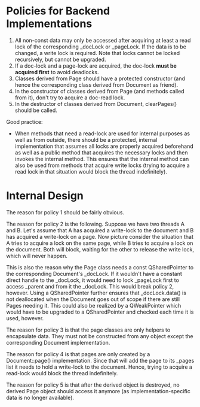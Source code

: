 Policies for Backend Implementations
================================

  1. All non-const data may only be accessed after acquiring at least a read
     lock of the corresponding _docLock or _pageLock. If the data is to be
     changed, a write lock is required. Note that locks cannot be locked
     recursively, but cannot be upgraded.
  2. If a doc-lock and a page-lock are acquired, the doc-lock **must be
     acquired first** to avoid deadlocks.
  3. Classes derived from Page should have a protected constructor (and hence
     the corresponding class derived from Document as friend).
  4. In the constructor of classes derived from Page (and methods called from
     it), don't try to acquire a doc-read lock.
  5. In the destructor of classes derived from Document, clearPages() should be
     called.

Good practice:

  - When methods that need a read-lock are used for internal purposes as well
    as from outside, there should be a protected, internal implementation that
    assumes all locks are properly acquired beforehand as well as a public
    method that acquires the necessary locks and then invokes the internal
    method. This ensures that the internal method can also be used from methods
    that acquire write locks (trying to acquire a read lock in that situation
    would block the thread indefinitely).


Internal Design
=============

The reason for policy 1 should be fairly obvious.

The reason for policy 2 is the following. Suppose we have two threads A and B.
Let's assume that A has acquired a write-lock to the document and B has acquired
a write-lock on a page. Now picture consider the situation that A tries to
acquire a lock on the same page, while B tries to acquire a lock on the
document. Both will block, waiting for the other to release the write lock,
which will never happen.

This is also the reason why the Page class needs a const QSharedPointer to the
corresponding Document's _docLock. If it wouldn't have a constant direct handle
to the _docLock, it would need to lock _pageLock first to access _parent and
from it the _docLock. This would break policy 2, however. Using a QSharedPointer
further ensures that _docLock.data() is not deallocated when the Document goes
out of scope if there are still Pages needing it. This could also be realized by
a QWeakPointer which would have to be upgraded to a QSharedPointer and checked
each time it is used, however.

The reason for policy 3 is that the page classes are only helpers to encapsulate
data. They must not be constructed from any object except the corresponding
Document implementation.

The reason for policy 4 is that pages are only created by a Document::page()
implementation. Since that will add the page to its _pages list it needs to hold
a write-lock to the document. Hence, trying to acquire a read-lock would block
the thread indefinitely.

The reason for policy 5 is that after the derived object is destroyed, no
derived Page object should access it anymore (as implementation-specific data is
no longer available).
